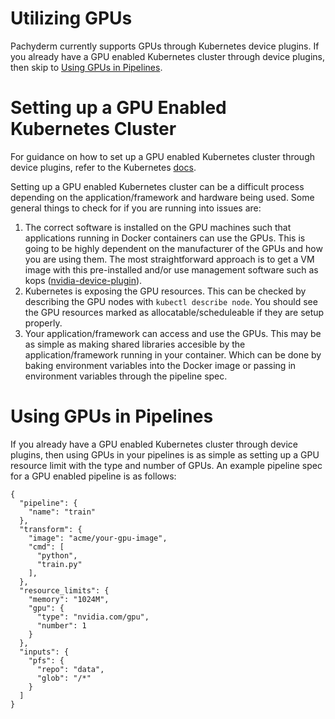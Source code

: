 # Utilizing GPUs

Pachyderm currently supports GPUs through Kubernetes device plugins. If you already have a GPU enabled Kubernetes cluster through device plugins, then skip to [Using GPUs in Pipelines](gpus.html#using-gpus-in-pipelines).

# Setting up a GPU Enabled Kubernetes Cluster

For guidance on how to set up a GPU enabled Kubernetes cluster through device plugins, refer to the Kubernetes [docs](https://kubernetes.io/docs/tasks/manage-gpus/scheduling-gpus/).  

Setting up a GPU enabled Kubernetes cluster can be a difficult process depending on the application/framework and hardware being used. Some general things to check for if you are running into issues are:

1. The correct software is installed on the GPU machines such that applications running in Docker containers can use the GPUs. This is going to be highly dependent on the manufacturer of the GPUs and how you are using them. The most straightforward approach is to get a VM image with this pre-installed and/or use management software such as kops ([nvidia-device-plugin](https://github.com/kubernetes/kops/tree/master/hooks/nvidia-device-plugin)).
2. Kubernetes is exposing the GPU resources. This can be checked by describing the GPU nodes with `kubectl describe node`. You should see the GPU resources marked as allocatable/scheduleable if they are setup properly.
3. Your application/framework can access and use the GPUs. This may be as simple as making shared libraries accesible by the application/framework running in your container. Which can be done by baking environment variables into the Docker image or passing in environment variables through the pipeline spec.

# Using GPUs in Pipelines

 If you already have a GPU enabled Kubernetes cluster through device plugins, then using GPUs in your pipelines is as simple as setting up a GPU resource limit with the type and number of GPUs. An example pipeline spec for a GPU enabled pipeline is as follows:

```
{
  "pipeline": {
    "name": "train"
  },
  "transform": {
    "image": "acme/your-gpu-image",
    "cmd": [
      "python",
      "train.py"
    ],
  },
  "resource_limits": {
    "memory": "1024M",
    "gpu": {
      "type": "nvidia.com/gpu",
      "number": 1
    }
  },
  "inputs": {
    "pfs": {
      "repo": "data",
      "glob": "/*"
    }
  ]
}
```

